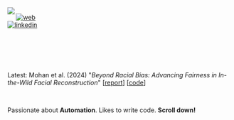 <a href="https://harsh.sh/" target="_self" rel="noopener noreferrer">
<img align="left" src="https://i.ibb.co/107x1T4/logo1.png">
</a>

[![web](https://img.shields.io/badge/web-harsh.fr-313131?style=flat-square&labelColor=313131&color=313131)](https://harsh.fr/)           
[![linkedin](https://img.shields.io/badge/-@harshonyou-313131?style=flat-square&labelColor=313131&logo=linkedin&logoColor=white&color=313131)](https://www.linkedin.com/in/harshonyou/)  

<br><br><br><br>

Latest: Mohan et al. (2024) "_Beyond Racial Bias: Advancing Fairness in In-the-Wild Facial Reconstruction_" [[report](https://harshonyou.github.io/dissertation/report.pdf)] [[code](https://github.com/harshonyou/dissertation)]

<br>

Passionate about **Automation**. Likes to write code. **Scroll down!**
